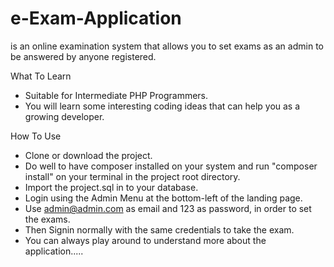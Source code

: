 # e-Exam-Application
is an online examination system that allows you to set exams as an admin to be answered by anyone registered.

What To Learn
* Suitable for Intermediate PHP Programmers.
* You will learn some interesting coding ideas that can help you as a growing developer.

How To Use
* Clone or download the project.
* Do well to have composer installed on your system and run "composer install" on your terminal in the project root directory.
* Import the project.sql in to your database.
* Login using the Admin Menu at the bottom-left of the landing page.
* Use admin@admin.com as email and 123 as password, in order to set the exams.
* Then Signin normally with the same credentials to take the exam.
* You can always play around to understand more about the application.....
